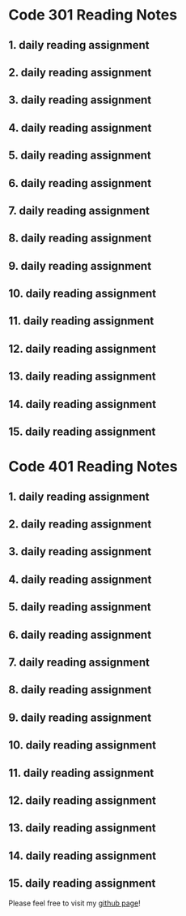 # **Code 301 Reading Notes**

## 1. daily reading assignment
## 2. daily reading assignment
## 3. daily reading assignment
## 4. daily reading assignment
## 5. daily reading assignment
## 6. daily reading assignment
## 7. daily reading assignment
## 8. daily reading assignment
## 9. daily reading assignment
## 10. daily reading assignment
## 11. daily reading assignment
## 12. daily reading assignment
## 13. daily reading assignment
## 14. daily reading assignment
## 15. daily reading assignment


# **Code 401 Reading Notes**

## 1. daily reading assignment
## 2. daily reading assignment
## 3. daily reading assignment
## 4. daily reading assignment
## 5. daily reading assignment
## 6. daily reading assignment
## 7. daily reading assignment
## 8. daily reading assignment
## 9. daily reading assignment
## 10. daily reading assignment
## 11. daily reading assignment
## 12. daily reading assignment
## 13. daily reading assignment
## 14. daily reading assignment
## 15. daily reading assignment


Please feel free to visit my [github page](https://github.com/Chris-Vander-Linden)!
